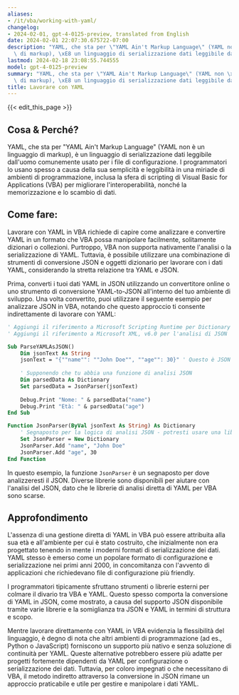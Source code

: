 ```yaml
---
aliases:
- /it/vba/working-with-yaml/
changelog:
- 2024-02-01, gpt-4-0125-preview, translated from English
date: 2024-02-01 22:07:30.675722-07:00
description: "YAML, che sta per \"YAML Ain't Markup Language\" (YAML non \xE8 un linguaggio\
  \ di markup), \xE8 un linguaggio di serializzazione dati leggibile dall'uomo\u2026"
lastmod: 2024-02-18 23:08:55.744555
model: gpt-4-0125-preview
summary: "YAML, che sta per \"YAML Ain't Markup Language\" (YAML non \xE8 un linguaggio\
  \ di markup), \xE8 un linguaggio di serializzazione dati leggibile dall'uomo\u2026"
title: Lavorare con YAML
---
```


{{< edit_this_page >}}

## Cosa & Perché?

YAML, che sta per "YAML Ain't Markup Language" (YAML non è un linguaggio di markup), è un linguaggio di serializzazione dati leggibile dall'uomo comunemente usato per i file di configurazione. I programmatori lo usano spesso a causa della sua semplicità e leggibilità in una miriade di ambienti di programmazione, inclusa la sfera di scripting di Visual Basic for Applications (VBA) per migliorare l'interoperabilità, nonché la memorizzazione e lo scambio di dati.

## Come fare:

Lavorare con YAML in VBA richiede di capire come analizzare e convertire YAML in un formato che VBA possa manipolare facilmente, solitamente dizionari o collezioni. Purtroppo, VBA non supporta nativamente l'analisi o la serializzazione di YAML. Tuttavia, è possibile utilizzare una combinazione di strumenti di conversione JSON e oggetti dizionario per lavorare con i dati YAML, considerando la stretta relazione tra YAML e JSON.

Prima, converti i tuoi dati YAML in JSON utilizzando un convertitore online o uno strumento di conversione YAML-to-JSON all'interno del tuo ambiente di sviluppo. Una volta convertito, puoi utilizzare il seguente esempio per analizzare JSON in VBA, notando che questo approccio ti consente indirettamente di lavorare con YAML:

```vb
' Aggiungi il riferimento a Microsoft Scripting Runtime per Dictionary
' Aggiungi il riferimento a Microsoft XML, v6.0 per l'analisi di JSON

Sub ParseYAMLAsJSON()
    Dim jsonText As String
    jsonText = "{""name"": ""John Doe"", ""age"": 30}" ' Questo è JSON convertito da YAML
    
    ' Supponendo che tu abbia una funzione di analisi JSON
    Dim parsedData As Dictionary
    Set parsedData = JsonParser(jsonText)
    
    Debug.Print "Nome: " & parsedData("name")
    Debug.Print "Età: " & parsedData("age")
End Sub

Function JsonParser(ByVal jsonText As String) As Dictionary
    ' Segnaposto per la logica di analisi JSON - potresti usare una libreria esterna qui
    Set JsonParser = New Dictionary
    JsonParser.Add "name", "John Doe"
    JsonParser.Add "age", 30
End Function
```
In questo esempio, la funzione `JsonParser` è un segnaposto per dove analizzeresti il JSON. Diverse librerie sono disponibili per aiutare con l'analisi del JSON, dato che le librerie di analisi diretta di YAML per VBA sono scarse.

## Approfondimento

L'assenza di una gestione diretta di YAML in VBA può essere attribuita alla sua età e all'ambiente per cui è stato costruito, che inizialmente non era progettato tenendo in mente i moderni formati di serializzazione dei dati. YAML stesso è emerso come un popolare formato di configurazione e serializzazione nei primi anni 2000, in concomitanza con l'avvento di applicazioni che richiedevano file di configurazione più friendly.

I programmatori tipicamente sfruttano strumenti o librerie esterni per colmare il divario tra VBA e YAML. Questo spesso comporta la conversione di YAML in JSON, come mostrato, a causa del supporto JSON disponibile tramite varie librerie e la somiglianza tra JSON e YAML in termini di struttura e scopo.

Mentre lavorare direttamente con YAML in VBA evidenzia la flessibilità del linguaggio, è degno di nota che altri ambienti di programmazione (ad es., Python o JavaScript) forniscono un supporto più nativo e senza soluzione di continuità per YAML. Queste alternative potrebbero essere più adatte per progetti fortemente dipendenti da YAML per configurazione o serializzazione dei dati. Tuttavia, per coloro impegnati o che necessitano di VBA, il metodo indiretto attraverso la conversione in JSON rimane un approccio praticabile e utile per gestire e manipolare i dati YAML.
